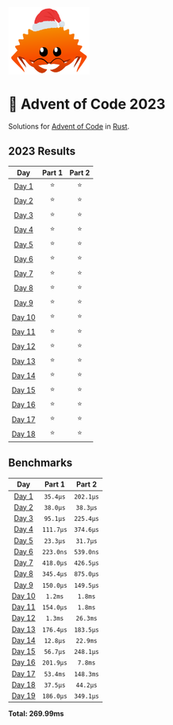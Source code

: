 <img src="./.assets/christmas_ferris.png" width="164">

# 🎄 Advent of Code 2023

Solutions for [Advent of Code](https://adventofcode.com/) in [Rust](https://www.rust-lang.org/).

<!--- advent_readme_stars table --->
## 2023 Results

| Day | Part 1 | Part 2 |
| :---: | :---: | :---: |
| [Day 1](https://adventofcode.com/2023/day/1) | ⭐ | ⭐ |
| [Day 2](https://adventofcode.com/2023/day/2) | ⭐ | ⭐ |
| [Day 3](https://adventofcode.com/2023/day/3) | ⭐ | ⭐ |
| [Day 4](https://adventofcode.com/2023/day/4) | ⭐ | ⭐ |
| [Day 5](https://adventofcode.com/2023/day/5) | ⭐ | ⭐ |
| [Day 6](https://adventofcode.com/2023/day/6) | ⭐ | ⭐ |
| [Day 7](https://adventofcode.com/2023/day/7) | ⭐ | ⭐ |
| [Day 8](https://adventofcode.com/2023/day/8) | ⭐ | ⭐ |
| [Day 9](https://adventofcode.com/2023/day/9) | ⭐ | ⭐ |
| [Day 10](https://adventofcode.com/2023/day/10) | ⭐ | ⭐ |
| [Day 11](https://adventofcode.com/2023/day/11) | ⭐ | ⭐ |
| [Day 12](https://adventofcode.com/2023/day/12) | ⭐ | ⭐ |
| [Day 13](https://adventofcode.com/2023/day/13) | ⭐ | ⭐ |
| [Day 14](https://adventofcode.com/2023/day/14) | ⭐ | ⭐ |
| [Day 15](https://adventofcode.com/2023/day/15) | ⭐ | ⭐ |
| [Day 16](https://adventofcode.com/2023/day/16) | ⭐ | ⭐ |
| [Day 17](https://adventofcode.com/2023/day/17) | ⭐ | ⭐ |
| [Day 18](https://adventofcode.com/2023/day/18) | ⭐ | ⭐ |
<!--- advent_readme_stars table --->

<!--- benchmarking table --->
## Benchmarks

| Day | Part 1 | Part 2 |
| :---: | :---: | :---:  |
| [Day 1](./src/bin/01.rs) | `35.4µs` | `202.1µs` |
| [Day 2](./src/bin/02.rs) | `38.0µs` | `38.3µs` |
| [Day 3](./src/bin/03.rs) | `95.1µs` | `225.4µs` |
| [Day 4](./src/bin/04.rs) | `111.7µs` | `374.6µs` |
| [Day 5](./src/bin/05.rs) | `23.3µs` | `31.7µs` |
| [Day 6](./src/bin/06.rs) | `223.0ns` | `539.0ns` |
| [Day 7](./src/bin/07.rs) | `418.0µs` | `426.5µs` |
| [Day 8](./src/bin/08.rs) | `345.4µs` | `875.0µs` |
| [Day 9](./src/bin/09.rs) | `150.0µs` | `149.5µs` |
| [Day 10](./src/bin/10.rs) | `1.2ms` | `1.8ms` |
| [Day 11](./src/bin/11.rs) | `154.0µs` | `1.8ms` |
| [Day 12](./src/bin/12.rs) | `1.3ms` | `26.3ms` |
| [Day 13](./src/bin/13.rs) | `176.4µs` | `183.5µs` |
| [Day 14](./src/bin/14.rs) | `12.8µs` | `22.9ms` |
| [Day 15](./src/bin/15.rs) | `56.7µs` | `248.1µs` |
| [Day 16](./src/bin/16.rs) | `201.9µs` | `7.8ms` |
| [Day 17](./src/bin/17.rs) | `53.4ms` | `148.3ms` |
| [Day 18](./src/bin/18.rs) | `37.5µs` | `44.2µs` |
| [Day 19](./src/bin/19.rs) | `186.0µs` | `349.1µs` |

**Total: 269.99ms**
<!--- benchmarking table --->
